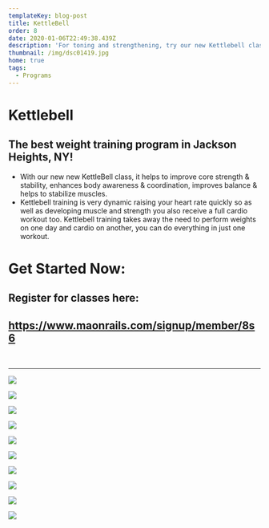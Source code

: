 ```yaml
---
templateKey: blog-post
title: KettleBell
order: 8
date: 2020-01-06T22:49:38.439Z
description: 'For toning and strengthening, try our new Kettlebell class! '
thumbnail: /img/dsc01419.jpg
home: true
tags:
  - Programs
---
```

# Kettlebell

## The best weight training program in Jackson Heights, NY!

* With our new new KettleBell class, it helps to improve core strength & stability, enhances body awareness & coordination, improves balance & helps to stabilize muscles.
* Kettlebell training is very dynamic raising your heart rate quickly so as well as developing muscle and strength you also receive a full cardio workout too. Kettlebell training takes away the need to perform weights on one day and cardio on another, you can do everything in just one workout.

# Get Started Now:

## Register for classes here:

## <https://www.maonrails.com/signup/member/8s6>

<br>

- - -

![](/img/dsc00634.jpg)

![](/img/dsc04047.jpg)

![](/img/dsc04886.jpg)

![](/img/dsc06371.jpg)

![](/img/dsc05705.jpg)

![](/img/dsc06318.jpg)

![](/img/dsc04081.jpg)

![](/img/dsc04938.jpg)

![](/img/dsc01451.jpg)

![](/img/dsc06396.jpg)

